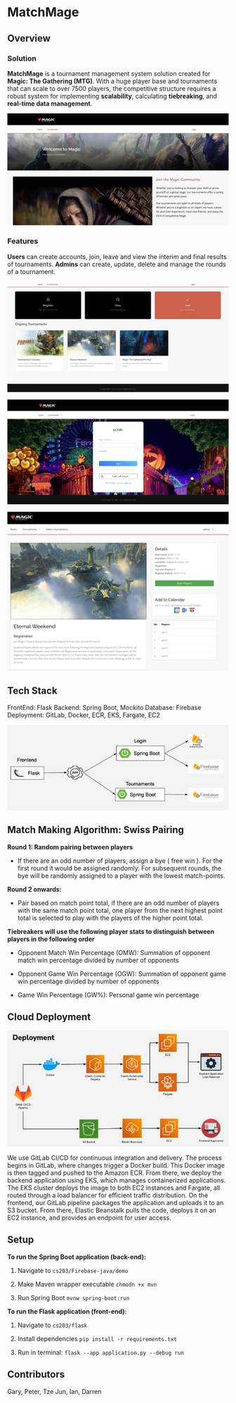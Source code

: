 # MatchMage

## Overview

### Solution
**MatchMage** is a tournament management system solution created for **Magic: The Gathering (MTG)**. With a huge player base and tournaments that can scale to over 7500 players, the competitive structure requires a robust system for implementing **scalability**, calculating **tiebreaking**, and **real-time data management**.

![home1](images/home1.png)

### Features

**Users** can create accounts, join, leave and view the interim and final results of tournaments. **Admins** can create, update, delete and manage the rounds of a tournament.

![home2](images/home2.png)


![login](images/login.png)


![flow](images/t2.png)

## Tech Stack
FrontEnd: Flask
Backend: Spring Boot, Mockito
Database: Firebase
Deployment: GitLab, Docker, ECR, EKS, Fargate, EC2

![flow](images/flow.png)

## Match Making Algorithm: Swiss Pairing

**Round 1: Random pairing between players**
- If there are an odd number of players, assign a bye ( free win ). For the first round it would be assigned randomly. For subsequent rounds, the bye will be randomly assigned to a player with the lowest match-points.

**Round 2 onwards:**
- Pair based on match point total, if there are an odd number of players with the same match point total, one player from the next highest point total is selected to play with the players of the higher point total. 

**Tiebreakers will use the following player stats to distinguish between players in the following order**

- Opponent Match Win Percentage (OMW): Summation of opponent match win percentage divided by number of opponents

- Opponent Game Win Percentage (OGW): Summation of opponent game win percentage divided by number of opponents

- Game Win Percentage (GW%): Personal game win percentage

## Cloud Deployment

![flow](images/deployment.png)

We use GitLab CI/CD for continuous integration and delivery. The process begins in GitLab, where changes trigger a Docker build. This Docker image is then tagged and pushed to the Amazon ECR. From there, we deploy the backend application using EKS, which manages containerized applications. The EKS cluster deploys the image to both EC2 instances and Fargate, all routed through a load balancer for efficient traffic distribution. On the frontend, our GitLab pipeline packages the application and uploads it to an S3 bucket. From there, Elastic Beanstalk pulls the code, deploys it on an EC2 instance, and provides an endpoint for user access.


## Setup
**To run the Spring Boot application (back-end):**

1. Navigate to 
```cs203/Firebase-java/demo```
2. Make Maven wrapper executable
```chmodn +x mvn```

3. Run Spring Boot
```mvnw spring-boot:run```

**To run the Flask application (front-end):**

1. Navigate to 
```cs203/flask```

2. Install dependencies
```pip install -r requirements.txt```

2. Run in terminal: 
```flask --app application.py --debug run```

## Contributors

Gary, Peter, Tze Jun, Ian, Darren
